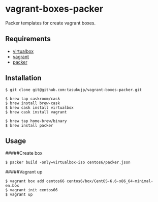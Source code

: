 # vagrant-boxes-packer
Packer templates for create vagrant boxes.

## Requirements

* [virtualbox](https://www.virtualbox.org/)
* [vagrant](https://www.vagrantup.com/)
* [packer](https://www.packer.io/)

## Installation
```
$ git clone git@github.com:tasukujp/vagrant-boxes-packer.git
```

```
$ brew tap caskroom/cask
$ brew install brew-cask
$ brew cask install virtualbox
$ brew cask install vagrant
```

```
$ brew tap home-brew/binary
$ brew install packer
```

## Usage

#####Create box
```
$ packer build -only=virtualbox-iso centos6/packer.json
```

#####Vagrant up
```
$ vagrant box add centos66 centos6/box/CentOS-6.6-x86_64-minimal-en.box
$ vagrant init centos66
$ vagrant up
```
